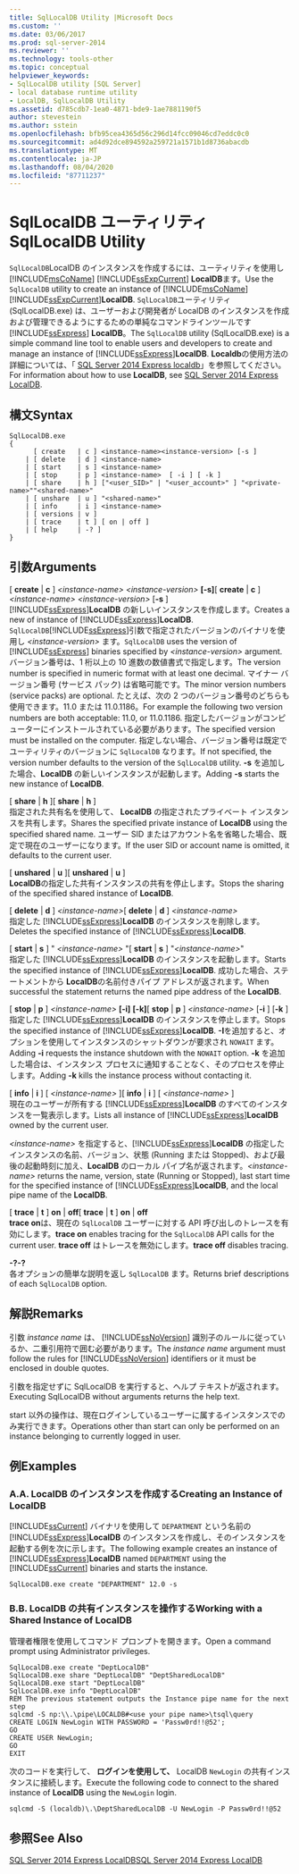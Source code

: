```yaml
---
title: SqlLocalDB Utility |Microsoft Docs
ms.custom: ''
ms.date: 03/06/2017
ms.prod: sql-server-2014
ms.reviewer: ''
ms.technology: tools-other
ms.topic: conceptual
helpviewer_keywords:
- SqlLocalDB utility [SQL Server]
- local database runtime utility
- LocalDB, SqlLocalDB Utility
ms.assetid: d785cdb7-1ea0-4871-bde9-1ae7881190f5
author: stevestein
ms.author: sstein
ms.openlocfilehash: bfb95cea4365d56c296d14fcc09046cd7eddc0c0
ms.sourcegitcommit: ad4d92dce894592a259721a1571b1d8736abacdb
ms.translationtype: MT
ms.contentlocale: ja-JP
ms.lasthandoff: 08/04/2020
ms.locfileid: "87711237"
---
```

# <a name="sqllocaldb-utility"></a><span data-ttu-id="920bd-102">SqlLocalDB ユーティリティ</span><span class="sxs-lookup"><span data-stu-id="920bd-102">SqlLocalDB Utility</span></span>
  <span data-ttu-id="920bd-103">`SqlLocalDB`LocalDB のインスタンスを作成するには、ユーティリティを使用し [!INCLUDE[msCoName](../includes/msconame-md.md)] [!INCLUDE[ssExpCurrent](../includes/ssexpcurrent-md.md)] **LocalDB**ます。</span><span class="sxs-lookup"><span data-stu-id="920bd-103">Use the `SqlLocalDB` utility to create an instance of [!INCLUDE[msCoName](../includes/msconame-md.md)][!INCLUDE[ssExpCurrent](../includes/ssexpcurrent-md.md)]**LocalDB**.</span></span> <span data-ttu-id="920bd-104">`SqlLocalDB`ユーティリティ (SqlLocalDB.exe) は、ユーザーおよび開発者が LocalDB のインスタンスを作成および管理できるようにするための単純なコマンドラインツールです [!INCLUDE[ssExpress](../includes/ssexpress-md.md)] **LocalDB**。</span><span class="sxs-lookup"><span data-stu-id="920bd-104">The `SqlLocalDB` utility (SqlLocalDB.exe) is a simple command line tool to enable users and developers to create and manage an instance of [!INCLUDE[ssExpress](../includes/ssexpress-md.md)]**LocalDB**.</span></span> <span data-ttu-id="920bd-105">**Localdb**の使用方法の詳細については、「 [SQL Server 2014 Express localdb](../database-engine/configure-windows/sql-server-2016-express-localdb.md)」を参照してください。</span><span class="sxs-lookup"><span data-stu-id="920bd-105">For information about how to use **LocalDB**, see [SQL Server 2014 Express LocalDB](../database-engine/configure-windows/sql-server-2016-express-localdb.md).</span></span>  
  
## <a name="syntax"></a><span data-ttu-id="920bd-106">構文</span><span class="sxs-lookup"><span data-stu-id="920bd-106">Syntax</span></span>  
  
```  
SqlLocalDB.exe   
{  
      [ create   | c ] <instance-name><instance-version> [-s ]  
    | [ delete   | d ] <instance-name>  
    | [ start    | s ] <instance-name>  
    | [ stop     | p ] <instance-name>  [ -i ] [ -k ]  
    | [ share    | h ] ["<user_SID>" | "<user_account>" ] "<private-name>""<shared-name>"  
    | [ unshare  | u ] "<shared-name>"  
    | [ info     | i ] <instance-name>  
    | [ versions | v ]  
    | [ trace    | t ] [ on | off ]  
    | [ help     | -? ]  
}  
```  
  
## <a name="arguments"></a><span data-ttu-id="920bd-107">引数</span><span class="sxs-lookup"><span data-stu-id="920bd-107">Arguments</span></span>  
 <span data-ttu-id="920bd-108">[ **create** | **c** ] *\<instance-name>* *\<instance-version>* **[-s]**</span><span class="sxs-lookup"><span data-stu-id="920bd-108">[ **create** | **c** ] *\<instance-name>* *\<instance-version>* [**-s** ]</span></span>  
 <span data-ttu-id="920bd-109">[!INCLUDE[ssExpress](../includes/ssexpress-md.md)]**LocalDB** の新しいインスタンスを作成します。</span><span class="sxs-lookup"><span data-stu-id="920bd-109">Creates a new of instance of [!INCLUDE[ssExpress](../includes/ssexpress-md.md)]**LocalDB**.</span></span> <span data-ttu-id="920bd-110">`SqlLocalDB`[!INCLUDE[ssExpress](../includes/ssexpress-md.md)]引数で指定されたバージョンのバイナリを使用し *\<instance-version>* ます。</span><span class="sxs-lookup"><span data-stu-id="920bd-110">`SqlLocalDB` uses the version of [!INCLUDE[ssExpress](../includes/ssexpress-md.md)] binaries specified by *\<instance-version>* argument.</span></span> <span data-ttu-id="920bd-111">バージョン番号は、1 桁以上の 10 進数の数値書式で指定します。</span><span class="sxs-lookup"><span data-stu-id="920bd-111">The version number is specified in numeric format with at least one decimal.</span></span> <span data-ttu-id="920bd-112">マイナー バージョン番号 (サービス パック) は省略可能です。</span><span class="sxs-lookup"><span data-stu-id="920bd-112">The minor version numbers (service packs) are optional.</span></span> <span data-ttu-id="920bd-113">たとえば、次の 2 つのバージョン番号のどちらも使用できます。11.0 または 11.0.1186。</span><span class="sxs-lookup"><span data-stu-id="920bd-113">For example the following two version numbers are both acceptable: 11.0, or 11.0.1186.</span></span> <span data-ttu-id="920bd-114">指定したバージョンがコンピューターにインストールされている必要があります。</span><span class="sxs-lookup"><span data-stu-id="920bd-114">The specified version must be installed on the computer.</span></span> <span data-ttu-id="920bd-115">指定しない場合、バージョン番号は既定でユーティリティのバージョンに `SqlLocalDB` なります。</span><span class="sxs-lookup"><span data-stu-id="920bd-115">If not specified, the version number defaults to the version of the `SqlLocalDB` utility.</span></span> <span data-ttu-id="920bd-116">**-s** を追加した場合、**LocalDB** の新しいインスタンスが起動します。</span><span class="sxs-lookup"><span data-stu-id="920bd-116">Adding **-s** starts the new instance of **LocalDB**.</span></span>  
  
 <span data-ttu-id="920bd-117">[ **share** | **h** ]</span><span class="sxs-lookup"><span data-stu-id="920bd-117">[ **share** | **h** ]</span></span>  
 <span data-ttu-id="920bd-118">指定された共有名を使用して、 **LocalDB** の指定されたプライベート インスタンスを共有します。</span><span class="sxs-lookup"><span data-stu-id="920bd-118">Shares the specified private instance of **LocalDB** using the specified shared name.</span></span> <span data-ttu-id="920bd-119">ユーザー SID またはアカウント名を省略した場合、既定で現在のユーザーになります。</span><span class="sxs-lookup"><span data-stu-id="920bd-119">If the user SID or account name is omitted, it defaults to the current user.</span></span>  
  
 <span data-ttu-id="920bd-120">[ **unshared** | **u** ]</span><span class="sxs-lookup"><span data-stu-id="920bd-120">[ **unshared** | **u** ]</span></span>  
 <span data-ttu-id="920bd-121">**LocalDB**の指定した共有インスタンスの共有を停止します。</span><span class="sxs-lookup"><span data-stu-id="920bd-121">Stops the sharing of the specified shared instance of **LocalDB**.</span></span>  
  
 <span data-ttu-id="920bd-122">[ **delete** | **d** ] *\<instance-name>*</span><span class="sxs-lookup"><span data-stu-id="920bd-122">[ **delete** | **d** ] *\<instance-name>*</span></span>  
 <span data-ttu-id="920bd-123">指定した [!INCLUDE[ssExpress](../includes/ssexpress-md.md)]**LocalDB** のインスタンスを削除します。</span><span class="sxs-lookup"><span data-stu-id="920bd-123">Deletes the specified instance of [!INCLUDE[ssExpress](../includes/ssexpress-md.md)]**LocalDB**.</span></span>  
  
 <span data-ttu-id="920bd-124">[ **start** | **s** ] " *\<instance-name>* "</span><span class="sxs-lookup"><span data-stu-id="920bd-124">[ **start** | **s** ] "*\<instance-name>*"</span></span>  
 <span data-ttu-id="920bd-125">指定した [!INCLUDE[ssExpress](../includes/ssexpress-md.md)]**LocalDB** のインスタンスを起動します。</span><span class="sxs-lookup"><span data-stu-id="920bd-125">Starts the specified instance of [!INCLUDE[ssExpress](../includes/ssexpress-md.md)]**LocalDB**.</span></span> <span data-ttu-id="920bd-126">成功した場合、ステートメントから **LocalDB**の名前付きパイプ アドレスが返されます。</span><span class="sxs-lookup"><span data-stu-id="920bd-126">When successful the statement returns the named pipe address of the **LocalDB**.</span></span>  
  
 <span data-ttu-id="920bd-127">[ **stop** | **p** ] *\<instance-name>* **[-i]** **[-k]**</span><span class="sxs-lookup"><span data-stu-id="920bd-127">[ **stop** | **p** ] *\<instance-name>* [**-i** ] [**-k** ]</span></span>  
 <span data-ttu-id="920bd-128">指定した [!INCLUDE[ssExpress](../includes/ssexpress-md.md)]**LocalDB** のインスタンスを停止します。</span><span class="sxs-lookup"><span data-stu-id="920bd-128">Stops the specified instance of [!INCLUDE[ssExpress](../includes/ssexpress-md.md)]**LocalDB**.</span></span> <span data-ttu-id="920bd-129">**-I**を追加すると、オプションを使用してインスタンスのシャットダウンが要求され `NOWAIT` ます。</span><span class="sxs-lookup"><span data-stu-id="920bd-129">Adding **-i** requests the instance shutdown with the `NOWAIT` option.</span></span> <span data-ttu-id="920bd-130">**-k** を追加した場合は、インスタンス プロセスに通知することなく、そのプロセスを停止します。</span><span class="sxs-lookup"><span data-stu-id="920bd-130">Adding **-k** kills the instance process without contacting it.</span></span>  
  
 <span data-ttu-id="920bd-131">[ **info** | **i** ] [ *\<instance-name>* ]</span><span class="sxs-lookup"><span data-stu-id="920bd-131">[ **info** | **i** ] [ *\<instance-name>* ]</span></span>  
 <span data-ttu-id="920bd-132">現在のユーザーが所有する [!INCLUDE[ssExpress](../includes/ssexpress-md.md)]**LocalDB** のすべてのインスタンスを一覧表示します。</span><span class="sxs-lookup"><span data-stu-id="920bd-132">Lists all instance of [!INCLUDE[ssExpress](../includes/ssexpress-md.md)]**LocalDB** owned by the current user.</span></span>  
  
 <span data-ttu-id="920bd-133">*\<instance-name>* を指定すると、[!INCLUDE[ssExpress](../includes/ssexpress-md.md)]**LocalDB** の指定したインスタンスの名前、バージョン、状態 (Running または Stopped)、および最後の起動時刻に加え、**LocalDB** のローカル パイプ名が返されます。</span><span class="sxs-lookup"><span data-stu-id="920bd-133">*\<instance-name>* returns the name, version, state (Running or Stopped), last start time for the specified instance of [!INCLUDE[ssExpress](../includes/ssexpress-md.md)]**LocalDB**, and the local pipe name of the **LocalDB**.</span></span>  
  
 <span data-ttu-id="920bd-134">[ **trace** | **t** ] **on** | **off**</span><span class="sxs-lookup"><span data-stu-id="920bd-134">[ **trace** | **t** ] **on** | **off**</span></span>  
 <span data-ttu-id="920bd-135">**trace on**は、現在の `SqlLocalDB` ユーザーに対する API 呼び出しのトレースを有効にします。</span><span class="sxs-lookup"><span data-stu-id="920bd-135">**trace on** enables tracing for the `SqlLocalDB` API calls for the current user.</span></span> <span data-ttu-id="920bd-136">**trace off** はトレースを無効にします。</span><span class="sxs-lookup"><span data-stu-id="920bd-136">**trace off** disables tracing.</span></span>  
  
 <span data-ttu-id="920bd-137">**-?**</span><span class="sxs-lookup"><span data-stu-id="920bd-137">**-?**</span></span>  
 <span data-ttu-id="920bd-138">各オプションの簡単な説明を返し `SqlLocalDB` ます。</span><span class="sxs-lookup"><span data-stu-id="920bd-138">Returns brief descriptions of each `SqlLocalDB` option.</span></span>  
  
## <a name="remarks"></a><span data-ttu-id="920bd-139">解説</span><span class="sxs-lookup"><span data-stu-id="920bd-139">Remarks</span></span>  
 <span data-ttu-id="920bd-140">引数 *instance name* は、 [!INCLUDE[ssNoVersion](../includes/ssnoversion-md.md)] 識別子のルールに従っているか、二重引用符で囲む必要があります。</span><span class="sxs-lookup"><span data-stu-id="920bd-140">The *instance name* argument must follow the rules for [!INCLUDE[ssNoVersion](../includes/ssnoversion-md.md)] identifiers or it must be enclosed in double quotes.</span></span>  
  
 <span data-ttu-id="920bd-141">引数を指定せずに SqlLocalDB を実行すると、ヘルプ テキストが返されます。</span><span class="sxs-lookup"><span data-stu-id="920bd-141">Executing SqlLocalDB without arguments returns the help text.</span></span>  
  
 <span data-ttu-id="920bd-142">start 以外の操作は、現在ログインしているユーザーに属するインスタンスでのみ実行できます。</span><span class="sxs-lookup"><span data-stu-id="920bd-142">Operations other than start can only be performed on an instance belonging to currently logged in user.</span></span>  
  
## <a name="examples"></a><span data-ttu-id="920bd-143">例</span><span class="sxs-lookup"><span data-stu-id="920bd-143">Examples</span></span>  
  
### <a name="a-creating-an-instance-of-localdb"></a><span data-ttu-id="920bd-144">A.</span><span class="sxs-lookup"><span data-stu-id="920bd-144">A.</span></span> <span data-ttu-id="920bd-145">LocalDB のインスタンスを作成する</span><span class="sxs-lookup"><span data-stu-id="920bd-145">Creating an Instance of LocalDB</span></span>  
 <span data-ttu-id="920bd-146">[!INCLUDE[ssCurrent](../includes/sscurrent-md.md)] バイナリを使用して `DEPARTMENT` という名前の [!INCLUDE[ssExpress](../includes/ssexpress-md.md)]**LocalDB** のインスタンスを作成し、そのインスタンスを起動する例を次に示します。</span><span class="sxs-lookup"><span data-stu-id="920bd-146">The following example creates an instance of [!INCLUDE[ssExpress](../includes/ssexpress-md.md)]**LocalDB** named `DEPARTMENT` using the [!INCLUDE[ssCurrent](../includes/sscurrent-md.md)] binaries and starts the instance.</span></span>  
  
```  
SqlLocalDB.exe create "DEPARTMENT" 12.0 -s  
```  
  
### <a name="b-working-with-a-shared-instance-of-localdb"></a><span data-ttu-id="920bd-147">B.</span><span class="sxs-lookup"><span data-stu-id="920bd-147">B.</span></span> <span data-ttu-id="920bd-148">LocalDB の共有インスタンスを操作する</span><span class="sxs-lookup"><span data-stu-id="920bd-148">Working with a Shared Instance of LocalDB</span></span>  
 <span data-ttu-id="920bd-149">管理者権限を使用してコマンド プロンプトを開きます。</span><span class="sxs-lookup"><span data-stu-id="920bd-149">Open a command prompt using Administrator privileges.</span></span>  
  
```  
SqlLocalDB.exe create "DeptLocalDB"  
SqlLocalDB.exe share "DeptLocalDB" "DeptSharedLocalDB"  
SqlLocalDB.exe start "DeptLocalDB"  
SqlLocalDB.exe info "DeptLocalDB"  
REM The previous statement outputs the Instance pipe name for the next step  
sqlcmd -S np:\\.\pipe\LOCALDB#<use your pipe name>\tsql\query  
CREATE LOGIN NewLogin WITH PASSWORD = 'Passw0rd!!@52';   
GO  
CREATE USER NewLogin;  
GO  
EXIT  
```  
  
 <span data-ttu-id="920bd-150">次のコードを実行して、 **ログインを使用して、** LocalDB `NewLogin` の共有インスタンスに接続します。</span><span class="sxs-lookup"><span data-stu-id="920bd-150">Execute the following code to connect to the shared instance of **LocalDB** using the `NewLogin` login.</span></span>  
  
```  
sqlcmd -S (localdb)\.\DeptSharedLocalDB -U NewLogin -P Passw0rd!!@52  
```  
  
## <a name="see-also"></a><span data-ttu-id="920bd-151">参照</span><span class="sxs-lookup"><span data-stu-id="920bd-151">See Also</span></span>  
 [<span data-ttu-id="920bd-152">SQL Server 2014 Express LocalDB</span><span class="sxs-lookup"><span data-stu-id="920bd-152">SQL Server 2014 Express LocalDB</span></span>](../database-engine/configure-windows/sql-server-2016-express-localdb.md)  
  
  
